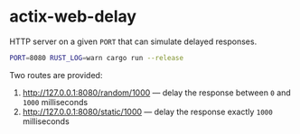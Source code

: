 # actix-web-delay

HTTP server on a given `PORT` that can simulate delayed responses.

```bash
PORT=8080 RUST_LOG=warn cargo run --release
```

Two routes are provided:

1. http://127.0.0.1:8080/random/1000 &mdash; delay the response between `0` and `1000` milliseconds
2. http://127.0.0.1:8080/static/1000 &mdash; delay the response exactly `1000` milliseconds
